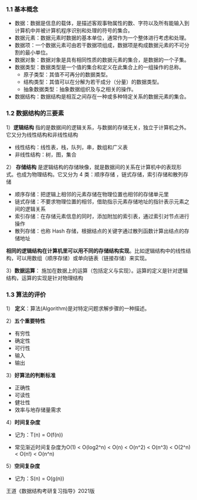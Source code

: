 ### 1.1 基本概念

* 数据：数据是信息的载体，是描述客观事物属性的数、字符以及所有能输入到计算机中并被计算机程序识别和处理的符号的集合。
* 数据元素：数据元素时数据的基本单位，通常作为一个整体进行考虑和处理。
* 数据项：一个数据元素可由若干数据项组成，数据项是构成数据元素的不可分割的最小单位。
* 数据对象：数据对象是具有相同性质的数据元素的集合，是数据的一个子集。
* 数据类型：数据类型是一个值的集合和定义在此集合上的一组操作的总称。
  * 原子类型：其值不可再分的数据类型。
  * 结构类型：其值可以在分解为若干成分（分量）的数据类型。
  * 抽象数据类型：抽象数据组织及与之相关的操作。
* 数据结构：数据结构是相互之间存在一种或多种特定关系的数据元素的集合。

### 1.2 数据结构的三要素

1）**逻辑结构** 指的是数据间的逻辑关系，与数据的存储无关，独立于计算机之外。它又分为线性结构和非线性结构

- 线性结构：线性表，栈，队列，串，数组和广义表
- 非线性结构：树，图，集合

2） **存储结构** 是逻辑结构的存储映像，就是数据间的关系在计算机中的表现形式。也成为物理结构。它又分为 4 类：顺序存储 ，链式存储，索引存储和散列存储

- 顺序存储：把逻辑上相邻的元素存储在物理位置也相邻的存储单元里
- 链式存储：不要求物理位置的相邻，借助指示元素存储地址的指针表示元素之间的逻辑关系
- 索引存储：在存储元素信息的同时，添加附加的索引表，通过索引对节点进行操作
- 散列存储：也称 Hash 存储，根据结点的关键字通过散列函数计算出结点的存储地址

**相同的逻辑结构在计算机里可以用不同的存储结构实现**。比如逻辑结构中的线性结构，可以用数组（顺序存储）或单向链表（链接存储）来实现。

3）**数据运算**： 施加在数据上的运算（包括定义与实现）。运算的定义是针对逻辑结构，运算的实现是针对物理结构

### 1.3 算法的评价

1） **定义**：算法(Algorithm)是对特定问题求解步骤的一种描述。

2）**五个重要特性**

* 有穷性
* 确定性
* 可行性
* 输入
* 输出

3）**好算法的判断标准**

* 正确性
* 可读性
* 健壮性
* 效率与地存储量需求

4）**时间复杂度**

* 记为：T(n) = O(f(n))

* 常见渐近时间复杂度为O(1) < O(log2^n) < O(n) < O(n^2) < O(n^3) < O(2^n) < O(n!) < O(n^n)

5）**空间复杂度**

* 记为：S(n) = O(g(n))



王道《数据结构考研复习指导》2021版

